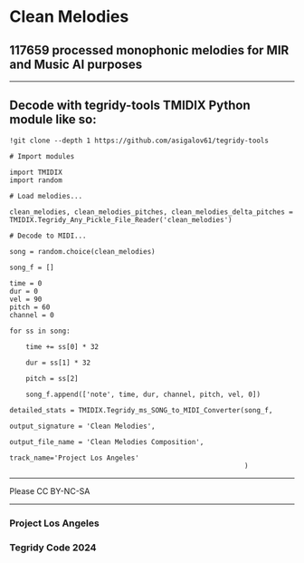 # Clean Melodies
## 117659 processed monophonic melodies for MIR and Music AI purposes

***

## Decode with tegridy-tools TMIDIX Python module like so:

```
!git clone --depth 1 https://github.com/asigalov61/tegridy-tools 
```

```
# Import modules

import TMIDIX
import random

# Load melodies...

clean_melodies, clean_melodies_pitches, clean_melodies_delta_pitches = TMIDIX.Tegridy_Any_Pickle_File_Reader('clean_melodies')

# Decode to MIDI...

song = random.choice(clean_melodies)

song_f = []

time = 0
dur = 0
vel = 90
pitch = 60
channel = 0

for ss in song:

    time += ss[0] * 32

    dur = ss[1] * 32

    pitch = ss[2]

    song_f.append(['note', time, dur, channel, pitch, vel, 0])

detailed_stats = TMIDIX.Tegridy_ms_SONG_to_MIDI_Converter(song_f,
                                                          output_signature = 'Clean Melodies',
                                                          output_file_name = 'Clean Melodies Composition',
                                                          track_name='Project Los Angeles'
                                                          )
```

***

Please CC BY-NC-SA

***

### Project Los Angeles
### Tegridy Code 2024
